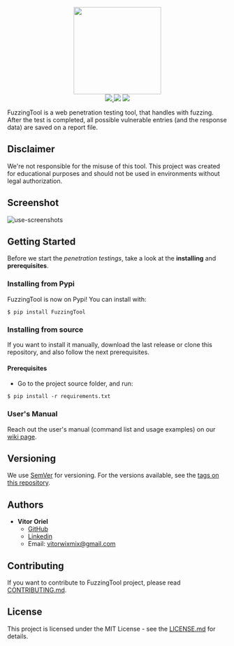 <p align="center">
<img src="https://user-images.githubusercontent.com/43549176/110254984-525fb200-7f70-11eb-84f0-9afdcab9725a.png" height="200" /><br/>
<a href="https://github.com/NESCAU-UFLA/FuzzingTool/releases/tag/v3.11.0">
<img src="https://img.shields.io/static/v1?label=Release&message=v3.11.0&color=darkred" />
</a>
<img src="https://img.shields.io/static/v1?label=python&message=3.6%20|%203.7%20|%203.8%20|%203.9&color=informational&logo=python" />
<a href="https://github.com/NESCAU-UFLA/FuzzingTool/blob/master/LICENSE.md">
<img src="https://img.shields.io/static/v1?label=License&message=MIT&color=brightgreen" />
</a>
</p>

FuzzingTool is a web penetration testing tool, that handles with fuzzing. After the test is completed, all possible vulnerable entries (and the response data) are saved on a report file.
<br/>

## Disclaimer
We're not responsible for the misuse of this tool. This project was created for educational purposes and should not be used in environments without legal authorization.

## Screenshot
![use-screenshots](https://user-images.githubusercontent.com/43549176/118672563-ba334400-b7ce-11eb-9927-78f6dc73eac8.png)

## Getting Started
Before we start the *penetration testings*, take a look at the **installing** and **prerequisites**.

### Installing from Pypi
FuzzingTool is now on Pypi! You can install with:
```
$ pip install FuzzingTool
```

### Installing from source
If you want to install it manually, download the last release or clone this repository, and also follow the next prerequisites.

#### Prerequisites
 * Go to the project source folder, and run:
 ```
 $ pip install -r requirements.txt
 ```

### User's Manual
Reach out the user's manual (command list and usage examples) on our [wiki page](https://github.com/NESCAU-UFLA/FuzzingTool/wiki).

## Versioning
We use [SemVer](https://semver.org/) for versioning. For the versions available, see the [tags on this repository](https://github.com/NESCAU-UFLA/FuzzingTool/releases).

## Authors
 * **Vitor Oriel**
   * [GitHub](https://github.com/VitorOriel)
   * [Linkedin](https://www.linkedin.com/in/vitor-oriel-borges)
   * Email: vitorwixmix@gmail.com

## Contributing
If you want to contribute to FuzzingTool project, please read [CONTRIBUTING.md](https://github.com/NESCAU-UFLA/FuzzingTool/blob/master/.github/CONTRIBUTING.md).

## License
This project is licensed under the MIT License - see the [LICENSE.md](https://github.com/NESCAU-UFLA/FuzzingTool/blob/master/LICENSE.md) for details.